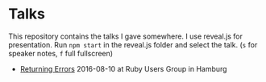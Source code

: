# Talks

This repository contains the talks I gave somewhere.
I use reveal.js for presentation. Run `npm start` in the reveal.js folder and select the talk. (`s` for speaker notes, `f` full fullscreen)

- [Returning Errors](reveal.js/2016-08-10_returning-errors) 2016-08-10 at Ruby Users Group in Hamburg
